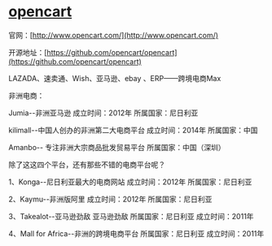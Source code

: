 # [**opencart**](https://github.com/opencart/opencart)

官网：[http://www.opencart.com/](http://www.opencart.com/)

开源地址：[https://github.com/opencart/opencart](https://github.com/opencart/opencart)



LAZADA、速卖通、Wish、亚马逊、ebay 、ERP——跨境电商Max

非洲电商：

Jumia--非洲亚马逊 成立时间：2012年 所属国家：尼日利亚 

kilimall--中国人创办的非洲第二大电商平台 成立时间：2014年 所属国家：中国 

Amanbo-- 专注非洲大宗商品批发贸易平台 所属国家：中国（深圳）

除了这这四个平台，还有那些不错的电商平台呢？ 

1、Konga--尼日利亚最大的电商网站 成立时间：2012年 所属国家：尼日利亚 

2、Kaymu--非洲版阿里 成立时间：2012年 所属国家：尼日利亚 

3、Takealot--亚马逊劲敌 亚马逊劲敌 所属国家：尼日利亚 成立时间：2011年 

4、Mall for Africa--非洲的跨境电商平台 所属国家：尼日利亚 成立时间：2011年

